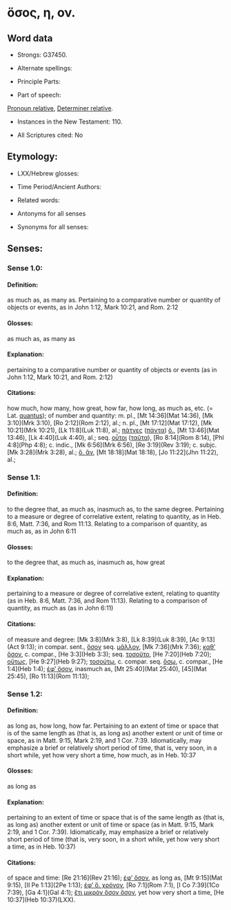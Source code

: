 # ὅσος, η, ον.

<!-- Status: S2=NeedsReview -->
<!-- Lexica used for edits: BDAG, FFM, LN, A-S -->

## Word data

* Strongs: G37450.

* Alternate spellings:



* Principle Parts: 


* Part of speech: 

[Pronoun relative](http://ugg.readthedocs.io/en/latest/pronoun_relative.html),
[Determiner relative](http://ugg.readthedocs.io/en/latest/determiner_relative.html).

* Instances in the New Testament: 110.

* All Scriptures cited: No

## Etymology: 


* LXX/Hebrew glosses: 


* Time Period/Ancient Authors: 


* Related words: 

* Antonyms for all senses

* Synonyms for all senses: 


## Senses: 


### Sense  1.0: 

#### Definition: 

as much as, as many as.  Pertaining to a comparative number or quantity of objects or events, as in John 1:12, Mark 10:21, and Rom. 2:12

#### Glosses:

as much as, as many as

#### Explanation:

pertaining to a comparative number or quantity of objects or events (as in John 1:12, Mark 10:21, and Rom. 2:12)

#### Citations: 

how much, how many, how great, how far, how long, as much as, etc. (= Lat. [quantus]()); of number and quantity: m. pl., [Mt 14:36](Mat 14:36), [Mk 3:10](Mrk 3:10), [Ro 2:12](Rom 2:12), al.; n. pl., [Mt 17:12](Mat 17:12), [Mk 10:21](Mrk 10:21), [Lk 11:8](Luk 11:8), al.; [πάτνες]() ([πάντα]()) [ὅ.](), [Mt 13:46](Mat 13:46), [Lk 4:40](Luk 4:40), al.; seq. [οὗτοι]() ([ταῦτα]()), [Ro 8:14](Rom 8:14), [Phl 4:8](Php 4:8); c. indic., [Mk 6:56](Mrk 6:56), [Re 3:19](Rev 3:19); c. subjc. [Mk 3:28](Mrk 3:28), al.; [ὅ. ἄν](), [Mt 18:18](Mat 18:18), [Jo 11:22](Jhn 11:22), al.;


### Sense  1.1: 

#### Definition: 

to the degree that, as much as, inasmuch as, to the same degree.  Pertaining to a measure or degree of correlative extent, relating to quantity, as in Heb. 8:6, Matt. 7:36, and Rom 11:13.  Relating to a comparison of quantity, as much as, as in John 6:11

#### Glosses: 

to the degree that, as much as, inasmuch as, how great 

#### Explanation: 

pertaining to a measure or degree of correlative extent, relating to quantity (as in Heb. 8:6, Matt. 7:36, and Rom 11:13).  Relating to a comparison of quantity, as much as (as in John 6:11)

#### Citations: 

of measure and degree: [Mk 3:8](Mrk 3:8), [Lk 8:39](Luk 8:39), [Ac 9:13](Act 9:13); in compar. sent., [ὅσον]() seq. [μᾶλλον](), [Mk 7:36](Mrk 7:36); [καθ’ ὅσον](), c. compar., [He 3:3](Heb 3:3); seq. [τοσοῦτο](), [He 7:20](Heb 7:20); [οὕτως](), [He 9:27](Heb 9:27); [τοσούτῳ](), c. compar. seq. [ὅσῳ](), c. compar., [He 1:4](Heb 1:4); [ἐφ’ ὅσον](), inasmuch as, [Mt 25:40](Mat 25:40), [45](Mat 25:45), [Ro 11:13](Rom 11:13);


### Sense  1.2: 

#### Definition: 

as long as, how long, how far.  Pertaining to an extent of time or space that is of the same length as (that is, as long as) another extent or unit of time or space, as in Matt. 9:15, Mark 2:19, and 1 Cor. 7:39.  Idiomatically, may emphasize a brief or relatively short period of time, that is, very soon, in a short while, yet how very short a time, how much, as in Heb. 10:37

#### Glosses: 

as long as

#### Explanation: 

pertaining to an extent of time or space that is of the same length as (that is, as long as) another extent or unit of time or space (as in Matt. 9:15, Mark 2:19, and 1 Cor. 7:39).  Idiomatically, may emphasize a brief or relatively short period of time (that is, very soon, in a short while, yet how very short a time, as in Heb. 10:37)

#### Citations: 

of space and time: [Re 21:16](Rev 21:16); [ἐφ’ ὅσον](), as long as, [Mt 9:15](Mat 9:15), [II Pe 1:13](2Pe 1:13); [ἐφ’ ὅ. χρόνον](), [Ro 7:1](Rom 7:1), [I Co 7:39](1Co 7:39), [Ga 4:1](Gal 4:1); [ἔτι μικρὸν ὅσον ὅσον](), yet how very short a time, [He 10:37](Heb 10:37)(LXX).